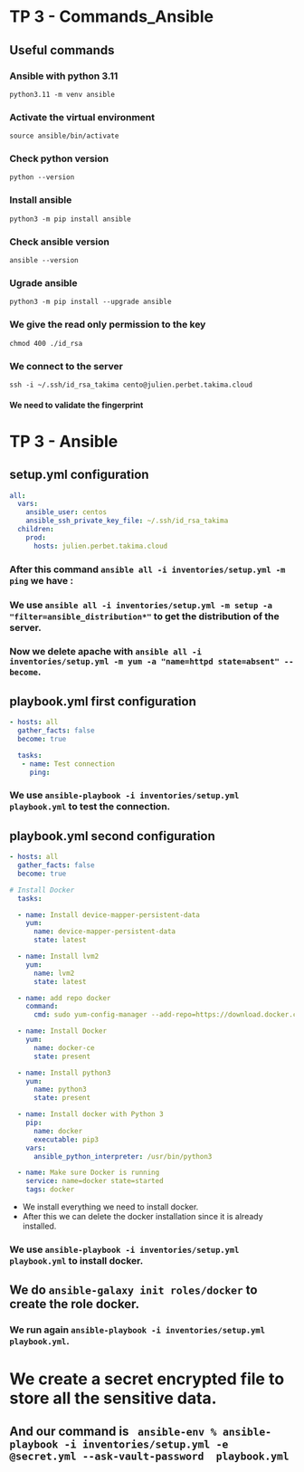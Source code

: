 # TP 3 - Commands_Ansible

## Useful commands
### Ansible with python 3.11
`python3.11 -m venv ansible`

### Activate the virtual environment
`source ansible/bin/activate`

### Check python version 
`python --version`

### Install ansible
`python3 -m pip install ansible`

### Check ansible version
`ansible --version`

### Ugrade ansible
`python3 -m pip install --upgrade ansible`  

### We give the read only permission to the key
`chmod 400 ./id_rsa`

### We connect to the server
`ssh -i ~/.ssh/id_rsa_takima cento@julien.perbet.takima.cloud`
#### We need to validate the fingerprint

# TP 3 - Ansible
## setup.yml configuration
```yaml
all:
  vars:
    ansible_user: centos
    ansible_ssh_private_key_file: ~/.ssh/id_rsa_takima
  children:
    prod:
      hosts: julien.perbet.takima.cloud
```
### After this command `ansible all -i inventories/setup.yml -m ping` we have :


### We use `ansible all -i inventories/setup.yml -m setup -a "filter=ansible_distribution*"` to get the distribution of the server.

### Now we delete apache with `ansible all -i inventories/setup.yml -m yum -a "name=httpd state=absent" --become`.

## playbook.yml first configuration
```yaml
- hosts: all
  gather_facts: false
  become: true

  tasks:
   - name: Test connection
     ping:
```

### We use `ansible-playbook -i inventories/setup.yml playbook.yml` to test the connection.

## playbook.yml second configuration
```yaml
- hosts: all
  gather_facts: false
  become: true

# Install Docker
  tasks:

  - name: Install device-mapper-persistent-data
    yum:
      name: device-mapper-persistent-data
      state: latest

  - name: Install lvm2
    yum:
      name: lvm2
      state: latest

  - name: add repo docker
    command:
      cmd: sudo yum-config-manager --add-repo=https://download.docker.com/linux/centos/docker-ce.repo

  - name: Install Docker
    yum:
      name: docker-ce
      state: present

  - name: Install python3
    yum:
      name: python3
      state: present

  - name: Install docker with Python 3
    pip:
      name: docker
      executable: pip3
    vars:
      ansible_python_interpreter: /usr/bin/python3

  - name: Make sure Docker is running
    service: name=docker state=started
    tags: docker
```
- We install everything we need to install docker.
- After this we can delete the docker installation since it is already installed.

### We use `ansible-playbook -i inventories/setup.yml playbook.yml` to install docker.

## We do `ansible-galaxy init roles/docker` to create the role docker.
### We run again `ansible-playbook -i inventories/setup.yml playbook.yml`.

# We create a secret  encrypted file to store all the sensitive data.
## And our command is ` ansible-env % ansible-playbook -i inventories/setup.yml -e @secret.yml --ask-vault-password  playbook.yml`









